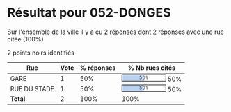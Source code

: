 # Résultat pour 052-DONGES

Sur l'ensemble de la ville il y a eu 2 réponses dont 2 réponses avec une rue citée (100%)

2 points noirs identifiés

| Rue | Vote | % réponses | % Nb rues cités|
|-----|------|------------|----------------|
| GARE | 1 | 50% | <img src="../../img/bar_50.gif" />&nbsp;50%|
| RUE DU STADE | 1 | 50% | <img src="../../img/bar_50.gif" />&nbsp;50%|
| **Total** | 2 | 100% | 100%|
